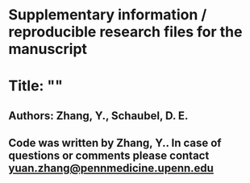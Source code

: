 # Supplementary information / reproducible research files for the manuscript
# Title: ""

## Authors: Zhang, Y., Schaubel, D. E.
## Code was written by Zhang, Y.. In case of questions or comments please contact yuan.zhang@pennmedicine.upenn.edu


